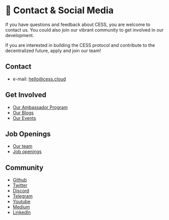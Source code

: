 # 💬 Contact & Social Media

If you have questions and feedback about CESS, you are welcome to contact us. You could also join our vibrant community to get involved in our development.

If you are interested in building the CESS protocol and contribute to the decentralized future, apply and join our team!

## Contact

- e-mail: [hello@cess.cloud](mailto:hello@cess.cloud)

## Get Involved

- [Our Ambassador Program](https://cess.cloud/ambassador.html)
- [Our Blogs](https://cess.cloud/posts/news)
- [Our Events](https://cess.cloud/posts/events)

## Job Openings

- [Our team](https://cess.cloud/team.html)
- [Job openings](https://cess.cloud/jobs.html)

## Community

- [Github](https://github.com/CESSProject)
- [Twitter](https://twitter.com/CESS_Storage)
- [Discord](https://discord.gg/cess)
- [Telegram](https://t.me/CESS_Storage_official)
- [Youtube](https://www.youtube.com/@cess_storage2312)
- [Medium](https://medium.com/@CESS_LAB)
- [LinkedIn](https://www.linkedin.com/company/cumulus-encrypted-storage-system)
